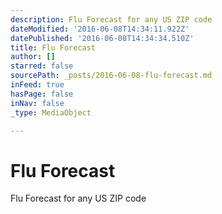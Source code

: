 ```yaml
---
description: Flu Forecast for any US ZIP code
dateModified: '2016-06-08T14:34:11.922Z'
datePublished: '2016-06-08T14:34:34.510Z'
title: Flu Forecast
author: []
starred: false
sourcePath: _posts/2016-06-08-flu-forecast.md
inFeed: true
hasPage: false
inNav: false
_type: MediaObject

---
```

# Flu Forecast

Flu Forecast for any US ZIP code